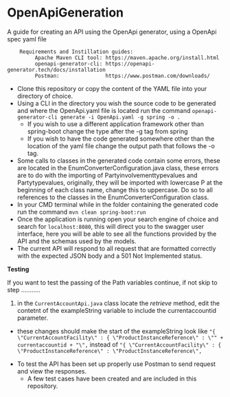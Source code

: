 # OpenApiGeneration
A guide for creating an API using the OpenApi generator, using a OpenApi spec yaml file

        Requirements and Instillation guides:
             Apache Maven CLI tool: https://maven.apache.org/install.html
             openapi-generator-cli: https://openapi-generator.tech/docs/installation
             Postman:               https://www.postman.com/downloads/

* Clone this repository or copy the content of the YAML file into your directory of choice.
* Using a CLI in the directory you wish the source code to be generated and where the OpenApi.yaml file is located run the command `openapi-generator-cli generate -i OpenApi.yaml -g spring -o .` 
    * If you wish to use a different application framework other than spring-boot change the type after the -g tag from spring 
    * If you wish to have the code generated somewhere other than the location of the yaml file change the output path that follows the -o tag.
* Some calls to classes in the generated code contain some errors, these are located in the EnumConverterConfiguration.java class, these errors are to do with the importing of Partyinvolvementtypevalues and Partytypevalues, originally, they will be imported with lowercase P at the beginning of each class name, change this to uppercase. Do so to all references to the classes in the EnumConverterConfiguration class.
* In your CMD terminal while in the folder containing the generated code run the command `mvn clean spring-boot:run` 
* Once the application is running open your search engine of choice and search for `localhost:8080`, this will direct you to the swagger user interface, here you will be able to see all the functions provided by the API and the schemas used by the models.
* The current API will respond to all request that are formatted correctly with the expected JSON body and a 501 Not Implemented status.

**Testing**

If you want to test the passing of the Path variables continue, if not skip to step ...........
1. in the `CurrentAccountApi.java` class locate the *retrieve* method, edit the contetnt of the exampleString variable to include the currentaccountid parameter.
- these changes should make the start of the exampleString look like `"{ \"CurrentAccountFacility\" : { \"ProductInstanceReference\" : \"" + currentaccountid + "\",` instead of `"{ \"CurrentAccountFacility\" : { \"ProductInstanceReference\" : \"ProductInstanceReference\",`
* To test the API has been set up properly use Postman to send request and view the responses.
    * A few test cases have been created and are included in this repository.

